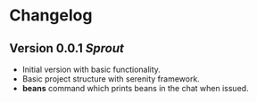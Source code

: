 # Changelog

## Version 0.0.1 *Sprout*
* Initial version with basic functionality.
* Basic project structure with serenity framework.
* **beans** command which prints beans in the chat when issued.
